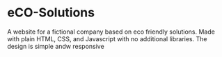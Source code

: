 # eCO-Solutions
A website for a fictional company based on eco friendly solutions. Made with plain HTML, CSS, and Javascript with no additional libraries. The design is simple andw responsive
